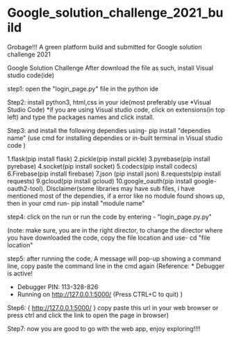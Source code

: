 # Google_solution_challenge_2021_build
Grobage!!! A green platform build and submitted for Google solution challenge 2021

Google Solution Challenge
After download the file as such, install Visual studio code(ide)

step1: open the "login_page.py" file in the python ide

Step2: install python3, html,css in your ide(most preferably use *Visual Studio Code)
*if you are using Visual studio code, click on extensions(in top left) and type the packages names and click install.

Step3: and install the following dependies using- pip install "dependies name" (use cmd for installing dependies or in-built terminal in Visual studio code )

1.flask(pip install flask) 2.pickle(pip install pickle) 3.pyrebase(pip install pyrebase) 4.socket(pip install socket) 5.codecs(pip install codecs) 6.Firebase(pip install firebase) 7.json (pip install json) 8.requests(pip install requests)  9.gcloud(pip install gcloud) 10.google_oauth(pip install google-oauth2-tool).
Disclaimer(some libraries may have sub files, i have mentioned most of the dependies, if a error like no module found shows up, then in your cmd run- pip install "module name"

step4: click on the run or run the code by entering - "login_page.py.py"

(note: make sure, you are in the right director, to change the director where you have downloaded the code, copy the file location and use- cd "file location"

step5: after running the code, A message will pop-up showing a command line, copy paste the command line in the cmd again
(Reference: * Debugger is active!
 * Debugger PIN: 113-328-826
 * Running on http://127.0.0.1:5000/ (Press CTRL+C to quit) )



Step6: { http://127.0.0.1:5000/ } copy paste this url in your web browser or press ctrl and click the link to open the page in browser)

Step7: now you are good to go with the web app, enjoy exploring!!!!
